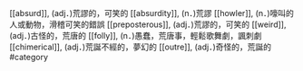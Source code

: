 [[absurd]], (adj．)荒謬的，可笑的 
[[absurdity]], (n．)荒謬 
[[howler]], (n．)嚎叫的人或動物，滑稽可笑的錯誤 
[[preposterous]], (adj．)荒謬的，可笑的 
[[weird]], (adj．)古怪的，荒唐的 
[[folly]], (n．)愚蠢，荒唐事，輕鬆歌舞劇，諷刺劇 
[[chimerical]], (adj．)荒誕不經的，夢幻的 
[[outre]], (adj．)奇怪的，荒誕的 
#category
